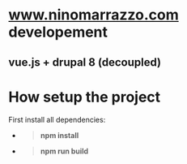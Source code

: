 www.ninomarrazzo.com developement
================================

vue.js + drupal 8 (decoupled)
-----------------------------

# How setup the project
First install all dependencies:
* > **npm install**
* > **npm run build**

